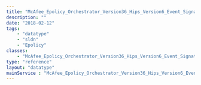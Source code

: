 ```yaml
---
title: "McAfee_Epolicy_Orchestrator_Version36_Hips_Version6_Event_Signature"
description: ""
date: "2018-02-12"
tags:
    - "datatype"
    - "sldn"
    - "Epolicy"
classes:
    - "McAfee_Epolicy_Orchestrator_Version36_Hips_Version6_Event_Signature"
type: "reference"
layout: "datatype"
mainService : "McAfee_Epolicy_Orchestrator_Version36_Hips_Version6_Event_Signature"
---
```

